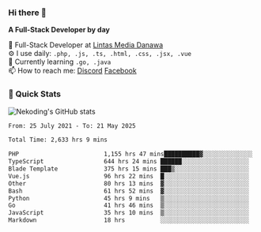 ### Hi there 👋

**A Full-Stack Developer by day**

🔭 Full-Stack Developer at [Lintas Media Danawa](https://www.lintasmediadanawa.com/)  
⚙️ I use daily: `.php, .js, .ts, .html, .css, .jsx, .vue`  
🌱 Currently learning `.go, .java`  
📫 How to reach me: [Discord](https://discordapp.com/users/984448732999327766)  [Facebook](https://fb.me/tyvandi)  

### 🚀 Quick Stats  

![Nekoding's GitHub stats](https://github-readme-stats.vercel.app/api?username=nekoding&show_icons=true)

<!--START_SECTION:waka-->

```txt
From: 25 July 2021 - To: 21 May 2025

Total Time: 2,633 hrs 9 mins

PHP                        1,155 hrs 47 mins██████████▓░░░░░░░░░░░░░░   42.60 %
TypeScript                 644 hrs 24 mins ██████░░░░░░░░░░░░░░░░░░░   23.75 %
Blade Template             375 hrs 15 mins ███▒░░░░░░░░░░░░░░░░░░░░░   13.83 %
Vue.js                     96 hrs 22 mins  █░░░░░░░░░░░░░░░░░░░░░░░░   03.55 %
Other                      80 hrs 13 mins  ▓░░░░░░░░░░░░░░░░░░░░░░░░   02.96 %
Bash                       61 hrs 52 mins  ▓░░░░░░░░░░░░░░░░░░░░░░░░   02.28 %
Python                     45 hrs 9 mins   ▒░░░░░░░░░░░░░░░░░░░░░░░░   01.66 %
Go                         41 hrs 46 mins  ▒░░░░░░░░░░░░░░░░░░░░░░░░   01.54 %
JavaScript                 35 hrs 10 mins  ▒░░░░░░░░░░░░░░░░░░░░░░░░   01.30 %
Markdown                   18 hrs          ░░░░░░░░░░░░░░░░░░░░░░░░░   00.66 %
```

<!--END_SECTION:waka-->

<!--
**nekoding/nekoding** is a ✨ _special_ ✨ repository because its `README.md` (this file) appears on your GitHub profile.

Here are some ideas to get you started:

- 🔭 I’m currently working on ...
- 🌱 I’m currently learning ...
- 👯 I’m looking to collaborate on ...
- 🤔 I’m looking for help with ...
- 💬 Ask me about ...
- 📫 How to reach me: ...
- 😄 Pronouns: ...
- ⚡ Fun fact: ...
-->
